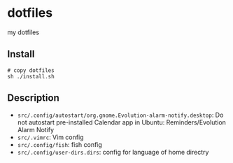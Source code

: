 # dotfiles
my dotfiles

## Install

```
# copy dotfiles
sh ./install.sh
```

## Description

- `src/.config/autostart/org.gnome.Evolution-alarm-notify.desktop`: Do not autostart pre-installed Calendar app in Ubuntu: Reminders/Evolution Alarm Notify
- `src/.vimrc`: Vim config
- `src/.config/fish`: fish config
- `src/.config/user-dirs.dirs`: config for language of home directry
